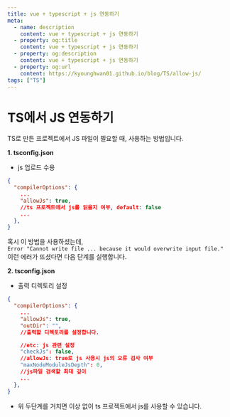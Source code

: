 ```yaml
---
title: vue + typescript + js 연동하기
meta:
  - name: description
    content: vue + typescript + js 연동하기
  - property: og:title
    content: vue + typescript + js 연동하기
  - property: og:description
    content: vue + typescript + js 연동하기
  - property: og:url
    content: https://kyounghwan01.github.io/blog/TS/allow-js/
tags: ["TS"]
---
```


# TS에서 JS 연동하기

TS로 만든 프로젝트에서 JS 파일이 필요할 때, 사용하는 방법입니다.

**1. tsconfig.json**

- js 업로드 수용

```json
{
  "compilerOptions": {
    ...
    "allowJs": true,
    //ts 프로젝트에서 js를 읽을지 여부, default: false
    ...
  },
}

```

혹시 이 방법을 사용하셨는데,<br>
`Error "Cannot write file ... because it would overwrite input file."`<br>
이런 에러가 뜨셨다면 다음 단계를 실행합니다.

**2. tsconfig.json**

- 출력 디렉토리 설정

```json
{
  "compilerOptions": {
    ...
    "allowJs": true,
    "outDir": "",
    //출력할 디렉토리를 설정합니다.

    //etc: js 관련 설정
    "checkJs": false,
    //allowJs: true로 js 사용시 js의 오류 검사 여부
    "maxNodeModuleJsDepth": 0,
    //js파일 검색할 최대 깊이
    ...
  },
}

```

- 위 두단계를 거치면 이상 없이 ts 프로젝트에서 js를 사용할 수 있습니다.

<Disqus />
